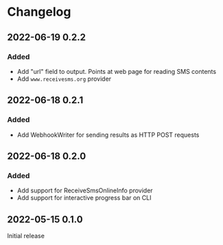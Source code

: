 # Changelog

## 2022-06-19 0.2.2

### Added

- Add "url" field to output. Points at web page for reading SMS contents
- Add `www.receivesms.org` provider

## 2022-06-18 0.2.1

### Added

- Add WebhookWriter for sending results as HTTP POST requests

## 2022-06-18 0.2.0

### Added

- Add support for ReceiveSmsOnlineInfo provider
- Add support for interactive progress bar on CLI

## 2022-05-15 0.1.0

Initial release
